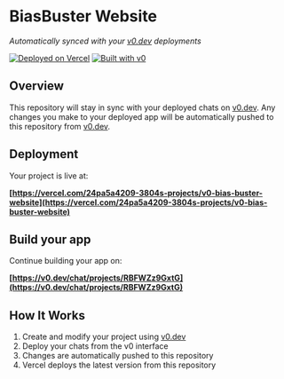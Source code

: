 # BiasBuster Website

*Automatically synced with your [v0.dev](https://v0.dev) deployments*

[![Deployed on Vercel](https://img.shields.io/badge/Deployed%20on-Vercel-black?style=for-the-badge&logo=vercel)](https://vercel.com/24pa5a4209-3804s-projects/v0-bias-buster-website)
[![Built with v0](https://img.shields.io/badge/Built%20with-v0.dev-black?style=for-the-badge)](https://v0.dev/chat/projects/RBFWZz9GxtG)

## Overview

This repository will stay in sync with your deployed chats on [v0.dev](https://v0.dev).
Any changes you make to your deployed app will be automatically pushed to this repository from [v0.dev](https://v0.dev).

## Deployment

Your project is live at:

**[https://vercel.com/24pa5a4209-3804s-projects/v0-bias-buster-website](https://vercel.com/24pa5a4209-3804s-projects/v0-bias-buster-website)**

## Build your app

Continue building your app on:

**[https://v0.dev/chat/projects/RBFWZz9GxtG](https://v0.dev/chat/projects/RBFWZz9GxtG)**

## How It Works

1. Create and modify your project using [v0.dev](https://v0.dev)
2. Deploy your chats from the v0 interface
3. Changes are automatically pushed to this repository
4. Vercel deploys the latest version from this repository
